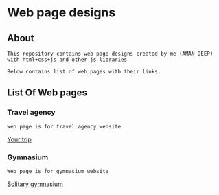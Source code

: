 # Web page designs

## About
    This repository contains web page designs created by me (AMAN DEEP) with html+css+js and other js libraries
    
    Below contains list of web pages with their links.

## List Of Web pages
### Travel agency
    web page is for travel agency website
[Your trip](https://a-deep97.github.io/web-page-designs/travel%20agency/)

### Gymnasium
    Web page is for gymnasium website
[Solitary gymnasium](https://a-deep97.github.io/web-page-designs/gymnasium/)